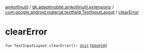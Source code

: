 [amkotlinutil](../../index.md) / [dk.adaptmobile.amkotlinutil.extensions](../index.md) / [com.google.android.material.textfield.TextInputLayout](index.md) / [clearError](./clear-error.md)

# clearError

`fun TextInputLayout.clearError(): `[`Unit`](https://kotlinlang.org/api/latest/jvm/stdlib/kotlin/-unit/index.html) [(source)](https://github.com/adaptmobile-organization/amkotlinutil/tree/master/amkotlinutil/amkotlinutil/src/main/java/dk/adaptmobile/amkotlinutil/extensions/TextViewExtensions.kt#L25)